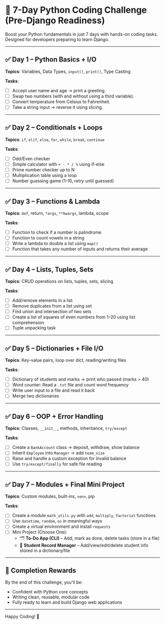 # 🐍 7-Day Python Coding Challenge (Pre-Django Readiness)

Boost your Python fundamentals in just 7 days with hands-on coding tasks. Designed for developers preparing to learn Django.

---

## ✅ Day 1 – Python Basics + I/O

**Topics**: Variables, Data Types, `input()`, `print()`, Type Casting

**Tasks**:
- [ ] Accept user name and age → print a greeting.
- [ ] Swap two numbers (with and without using a third variable).
- [ ] Convert temperature from Celsius to Fahrenheit.
- [ ] Take a string input → reverse it using slicing.

---

## ✅ Day 2 – Conditionals + Loops

**Topics**: `if`, `elif`, `else`, `for`, `while`, `break`, `continue`

**Tasks**:
- [ ] Odd/Even checker
- [ ] Simple calculator with `+ - * / %` using if-else
- [ ] Prime number checker up to N
- [ ] Multiplication table using a loop
- [ ] Number guessing game (1–10, retry until guessed)

---

## ✅ Day 3 – Functions & Lambda

**Topics**: `def`, return, `*args`, `**kwargs`, lambda, scope

**Tasks**:
- [ ] Function to check if a number is palindrome
- [ ] Function to count vowels in a string
- [ ] Write a lambda to double a list using `map()`
- [ ] Function that takes any number of inputs and returns their average

---

## ✅ Day 4 – Lists, Tuples, Sets

**Topics**: CRUD operations on lists, tuples, sets, slicing

**Tasks**:
- [ ] Add/remove elements in a list
- [ ] Remove duplicates from a list using set
- [ ] Find union and intersection of two sets
- [ ] Create a list of squares of even numbers from 1–20 using list comprehension
- [ ] Tuple unpacking task

---

## ✅ Day 5 – Dictionaries + File I/O

**Topics**: Key-value pairs, loop over dict, reading/writing files

**Tasks**:
- [ ] Dictionary of students and marks → print who passed (marks > 40)
- [ ] Word counter: Read a `.txt` file and count word frequency
- [ ] Write user input to a file and read it back
- [ ] Merge two dictionaries

---

## ✅ Day 6 – OOP + Error Handling

**Topics**: Classes, `__init__`, methods, inheritance, `try/except`

**Tasks**:
- [ ] Create a `BankAccount` class → deposit, withdraw, show balance
- [ ] Inherit `Employee` into `Manager` → add `team_size`
- [ ] Raise and handle a custom exception for invalid balance
- [ ] Use `try/except/finally` for safe file reading

---

## ✅ Day 7 – Modules + Final Mini Project

**Topics**: Custom modules, built-ins, `venv`, pip

**Tasks**:
- [ ] Create a module `math_utils.py` with `add`, `multiply`, `factorial` functions
- [ ] Use `datetime`, `random`, `os` in meaningful ways
- [ ] Create a virtual environment and install `requests`
- [ ] Mini Project (Choose One):
  - 🗂️ **To-Do App (CLI)** – Add, mark as done, delete tasks (store in a file)
  - 📝 **Student Record Manager** – Add/view/edit/delete student info stored in a dictionary/file

---

## 🏁 Completion Rewards

By the end of this challenge, you'll be:
- Confident with Python core concepts
- Writing clean, reusable, modular code
- Fully ready to learn and build Django web applications

---

Happy Coding! 🚀

